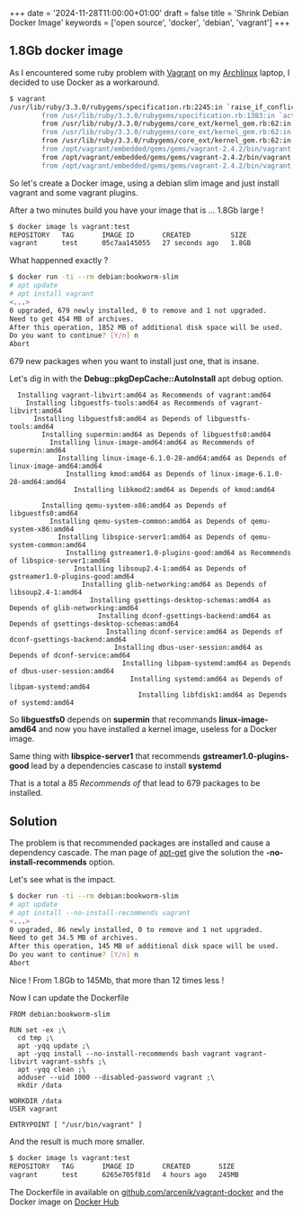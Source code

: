 +++
date = '2024-11-28T11:00:00+01:00'
draft = false
title = 'Shrink Debian Docker Image'
keywords = ['open source', 'docker', 'debian', 'vagrant']
+++

## 1.8Gb docker image

As I encountered some ruby problem with [Vagrant](https://www.vagrantup.com/) on my [Archlinux](https://archlinux.org/)
laptop, I decided to use Docker as a workaround. 

```sh {class="code-overflow"}
$ vagrant
/usr/lib/ruby/3.3.0/rubygems/specification.rb:2245:in `raise_if_conflicts': Unable to activate vagrant_cloud-3.1.1, because rexml-3.3.2 conflicts with rexml (~> 3.2.5) (Gem::ConflictError)
        from /usr/lib/ruby/3.3.0/rubygems/specification.rb:1383:in `activate'
        from /usr/lib/ruby/3.3.0/rubygems/core_ext/kernel_gem.rb:62:in `block in gem'
        from /usr/lib/ruby/3.3.0/rubygems/core_ext/kernel_gem.rb:62:in `synchronize'
        from /usr/lib/ruby/3.3.0/rubygems/core_ext/kernel_gem.rb:62:in `gem'
        from /opt/vagrant/embedded/gems/gems/vagrant-2.4.2/bin/vagrant:17:in `block in <main>'
        from /opt/vagrant/embedded/gems/gems/vagrant-2.4.2/bin/vagrant:16:in `each'
        from /opt/vagrant/embedded/gems/gems/vagrant-2.4.2/bin/vagrant:16:in `<main>'
```
So let's create a Docker image, using a debian slim image and just install vagrant and some vagrant plugins.

After a two minutes build you have your image that is ... 1.8Gb large !

```sh {class="code-overflow"}
$ docker image ls vagrant:test
REPOSITORY   TAG       IMAGE ID       CREATED          SIZE
vagrant      test      05c7aa145055   27 seconds ago   1.8GB
```

What happenned exactly ?

```sh {class="code-overflow"}
$ docker run -ti --rm debian:bookworm-slim
# apt update
# apt install vagrant
<...>
0 upgraded, 679 newly installed, 0 to remove and 1 not upgraded.
Need to get 454 MB of archives.
After this operation, 1852 MB of additional disk space will be used.
Do you want to continue? [Y/n] n
Abort
```

679 new packages when you want to install just one, that is insane. 

Let's dig in with the **Debug::pkgDepCache::AutoInstall** apt debug option.

```text {class="code-overflow"}
  Installing vagrant-libvirt:amd64 as Recommends of vagrant:amd64
    Installing libguestfs-tools:amd64 as Recommends of vagrant-libvirt:amd64
      Installing libguestfs0:amd64 as Depends of libguestfs-tools:amd64
        Installing supermin:amd64 as Depends of libguestfs0:amd64
          Installing linux-image-amd64:amd64 as Recommends of supermin:amd64
            Installing linux-image-6.1.0-28-amd64:amd64 as Depends of linux-image-amd64:amd64
              Installing kmod:amd64 as Depends of linux-image-6.1.0-28-amd64:amd64
                Installing libkmod2:amd64 as Depends of kmod:amd64

        Installing qemu-system-x86:amd64 as Depends of libguestfs0:amd64
          Installing qemu-system-common:amd64 as Depends of qemu-system-x86:amd64
            Installing libspice-server1:amd64 as Depends of qemu-system-common:amd64
              Installing gstreamer1.0-plugins-good:amd64 as Recommends of libspice-server1:amd64
                Installing libsoup2.4-1:amd64 as Depends of gstreamer1.0-plugins-good:amd64
                  Installing glib-networking:amd64 as Depends of libsoup2.4-1:amd64
                    Installing gsettings-desktop-schemas:amd64 as Depends of glib-networking:amd64
                      Installing dconf-gsettings-backend:amd64 as Depends of gsettings-desktop-schemas:amd64
                        Installing dconf-service:amd64 as Depends of dconf-gsettings-backend:amd64
                          Installing dbus-user-session:amd64 as Depends of dconf-service:amd64
                            Installing libpam-systemd:amd64 as Depends of dbus-user-session:amd64
                              Installing systemd:amd64 as Depends of libpam-systemd:amd64
                                Installing libfdisk1:amd64 as Depends of systemd:amd64
```

So **libguestfs0** depends on **supermin** that recommands **linux-image-amd64** and now you have installed a kernel image, useless for a Docker image.

Same thing with **libspice-server1** that recommends **gstreamer1.0-plugins-good** lead by a dependencies cascase to install **systemd**

That is a total a 85 *Recommends of* that lead to 679 packages to be installed.

## Solution

The problem is that recommended packages are installed and cause a dependency cascade. The man page of [apt-get](https://manpages.debian.org/bookworm/apt/apt-get.8.en.html) give the solution the **-no-install-recommends** option.

Let's see what is the impact.

```sh {class="code-overflow"}
$ docker run -ti --rm debian:bookworm-slim
# apt update
# apt install --no-install-recommends vagrant
<...>
0 upgraded, 86 newly installed, 0 to remove and 1 not upgraded.
Need to get 34.5 MB of archives.
After this operation, 145 MB of additional disk space will be used.
Do you want to continue? [Y/n] n
Abort
```

Nice ! From 1.8Gb to 145Mb, that more than 12 times less !

Now I can update the Dockerfile

```docker {class="code-overflow"}
FROM debian:bookworm-slim

RUN set -ex ;\
  cd tmp ;\
  apt -yqq update ;\
  apt -yqq install --no-install-recommends bash vagrant vagrant-libvirt vagrant-sshfs ;\
  apt -yqq clean ;\
  adduser --uid 1000 --disabled-password vagrant ;\
  mkdir /data

WORKDIR /data
USER vagrant

ENTRYPOINT [ "/usr/bin/vagrant" ]
```

And the result is much more smaller.

```sh {class="code-overflow"}
$ docker image ls vagrant:test
REPOSITORY   TAG       IMAGE ID       CREATED       SIZE
vagrant      test      6265e705f81d   4 hours ago   245MB
```

The Dockerfile in available on [github.com/arcenik/vagrant-docker](https://github.com/arcenik/vagrant-docker)
and the Docker image on [Docker Hub](https://hub.docker.com/repository/docker/francois75/vagrant/general)
